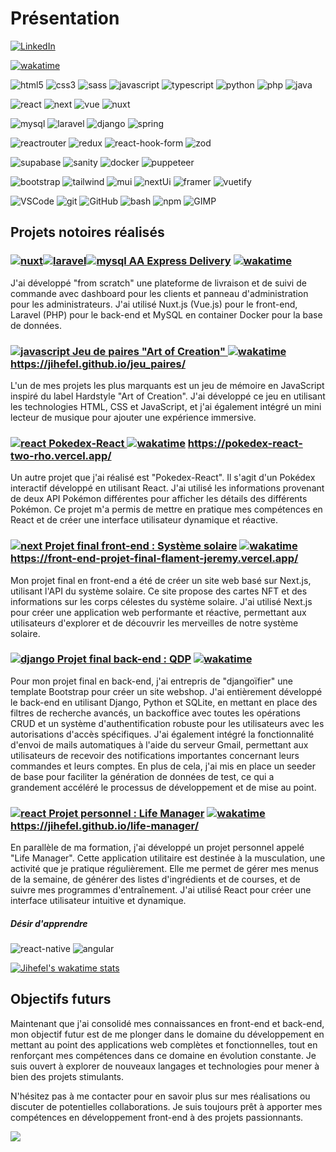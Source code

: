 # Présentation

[![LinkedIn](https://img.shields.io/badge/-LinkedIn-0A66C2?logo=LinkedIn&logoColor=white&style=flat)](https://www.linkedin.com/in/jfljflament/)

[![wakatime](https://wakatime.com/badge/user/c61c0565-ed7c-4256-bf44-388266fed5fb.svg?style=social)](https://wakatime.com/@c61c0565-ed7c-4256-bf44-388266fed5fb)

![html5](https://img.shields.io/badge/-HTML-E34F26?logo=HTML5&logoColor=white&style=flat) 
![css3](https://img.shields.io/badge/-CSS-1572B6?logo=CSS3&logoColor=white&style=flat) 
![sass](https://img.shields.io/badge/-Sass-CC6699?logo=Sass&logoColor=white&style=flat) 
![javascript](https://img.shields.io/badge/-JavaScript-F7DF1E?logo=JavaScript&logoColor=black&style=flat) 
![typescript](https://img.shields.io/badge/-TypeScript-3178C6?logo=Typescript&logoColor=white&style=flat)
![python](https://img.shields.io/badge/-Python-3776AB?logo=Python&logoColor=ffde57&style=flat)
![php](https://img.shields.io/badge/-PHP-777BB4?logo=PHP&logoColor=white&style=flat)
![java](https://img.shields.io/badge/-Java-f89820?logo=Oracle&logoColor=white&style=flat) 

![react](https://img.shields.io/badge/-React-61DAFB?logo=React&logoColor=white&style=flat) 
![next](https://img.shields.io/badge/-Next.js-black?logo=Next.js&logoColor=white&style=flat)
![vue](https://img.shields.io/badge/-Vue.js-4FC08D?logo=Vue.js&logoColor=white&style=flat)
![nuxt](https://img.shields.io/badge/-Nuxt.js-00DC82?logo=Nuxt.js&logoColor=white&style=flat)

![mysql](https://img.shields.io/badge/-MySQL-00758f?logo=MySQL&logoColor=white&style=flat) 
![laravel](https://img.shields.io/badge/-Laravel-F05340?logo=Laravel&logoColor=white&style=flat) 
![django](https://img.shields.io/badge/-Django-092E20?logo=Django&logoColor=white&style=flat) 
![spring](https://img.shields.io/badge/-Spring-6DB33F?logo=Spring&logoColor=white&style=flat)

![reactrouter](https://img.shields.io/badge/-React%20Router-CA4245?logo=React%20Router&logoColor=black&style=flat) 
![redux](https://img.shields.io/badge/-Redux%20Toolkit-764ABC?logo=Redux&logoColor=white&style=flat) 
![react-hook-form](https://img.shields.io/badge/-React%20Hook%20Form-EC5990?logo=React%20Hook%20Form&logoColor=white&style=flat) 
![zod](https://img.shields.io/badge/-Zod-3E67B1?logo=Zod&logoColor=white&style=flat)  

![supabase](https://img.shields.io/badge/-Supabase-3FCF8E?logo=Supabase&logoColor=white&style=flat) 
![sanity](https://img.shields.io/badge/-Sanity-F03E2F?logo=Sanity&logoColor=white&style=flat)
![docker](https://img.shields.io/badge/-Docker-2496ED?logo=Docker&logoColor=white&style=flat)
![puppeteer](https://img.shields.io/badge/-Puppeteer-40B5A4?logo=Puppeteer&logoColor=white&style=flat)

![bootstrap](https://img.shields.io/badge/-Bootstrap-7952B3?logo=Bootstrap&logoColor=white&style=flat) 
![tailwind](https://img.shields.io/badge/-Tailwind%20CSS-white?logo=Tailwind%20CSS&logoColor=06B6D4&style=flat) 
![mui](https://img.shields.io/badge/-Material%20UI-007FFF?logo=MUI&logoColor=white&style=flat) 
![nextUi](https://img.shields.io/badge/-NextUI-black?logo=NextUI&logoColor=white&style=flat) 
![framer](https://img.shields.io/badge/-Framer%20Motion-0055FF?logo=Framer&logoColor=white&style=flat)
![vuetify](https://img.shields.io/badge/-Vuetify-1867C0?logo=Vuetify&logoColor=white&style=flat)

![VSCode](https://img.shields.io/badge/-Visual%20Studio%20Code-007ACC?logo=visualstudiocode&logoColor=white&style=flat) 
![git](https://img.shields.io/badge/-Git-white?logo=Git&logoColor=F05032&style=flat) 
![GitHub](https://img.shields.io/badge/-GitHub-181717?logo=GitHub&logoColor=white&style=flat) 
![bash](https://img.shields.io/badge/-Bash-4EAA25?logo=GNU%20Bash&logoColor=white&style=flat) 
![npm](https://img.shields.io/badge/-npm-CB3837?logo=npm&logoColor=white&style=flat) 
![GIMP](https://img.shields.io/badge/-GIMP-5C5543?logo=GIMP&logoColor=white&style=flat) 

## Projets notoires réalisés

### [![nuxt](https://img.shields.io/badge/-00DC82?logo=Nuxt.js&logoColor=white&style=flat)![laravel](https://img.shields.io/badge/-F05340?logo=Laravel&logoColor=white&style=flat)![mysql](https://img.shields.io/badge/-00758f?logo=MySQL&logoColor=white&style=flat) AA Express Delivery](https://aaexpress.hivetech.be) [![wakatime](https://wakatime.com/badge/user/c61c0565-ed7c-4256-bf44-388266fed5fb/project/018d8339-a506-4fea-bd70-7651e9e2183a.svg)](https://wakatime.com/badge/user/c61c0565-ed7c-4256-bf44-388266fed5fb/project/018d8339-a506-4fea-bd70-7651e9e2183a)

J'ai développé "from scratch" une plateforme de livraison et de suivi de commande avec dashboard pour les clients et panneau d'administration pour les administrateurs. J'ai utilisé Nuxt.js (Vue.js) pour le front-end, Laravel (PHP) pour le back-end et MySQL en container Docker pour la base de données.

### [![javascript](https://img.shields.io/badge/-F7DF1E?logo=JavaScript&logoColor=black&style=flat) Jeu de paires "Art of Creation" ](https://github.com/Jihefel/jeu_paires) [![wakatime](https://wakatime.com/badge/user/c61c0565-ed7c-4256-bf44-388266fed5fb/project/893ea8be-4799-4710-9056-63a9132ecd52.svg)](https://wakatime.com/badge/user/c61c0565-ed7c-4256-bf44-388266fed5fb/project/893ea8be-4799-4710-9056-63a9132ecd52) https://jihefel.github.io/jeu_paires/

L'un de mes projets les plus marquants est un jeu de mémoire en JavaScript inspiré du label Hardstyle "Art of Creation". J'ai développé ce jeu en utilisant les technologies HTML, CSS et JavaScript, et j'ai également intégré un mini lecteur de musique pour ajouter une expérience immersive.

### [![react](https://img.shields.io/badge/-61DAFB?logo=React&logoColor=white&style=flat) Pokedex-React ](https://github.com/Jihefel/Pokedex-React) [![wakatime](https://wakatime.com/badge/user/c61c0565-ed7c-4256-bf44-388266fed5fb/project/275ddfc0-0e06-4b2b-99f6-7e3795427dfc.svg)](https://wakatime.com/badge/user/c61c0565-ed7c-4256-bf44-388266fed5fb/project/275ddfc0-0e06-4b2b-99f6-7e3795427dfc) https://pokedex-react-two-rho.vercel.app/
Un autre projet que j'ai réalisé est "Pokedex-React". Il s'agit d'un Pokédex interactif développé en utilisant React. J'ai utilisé les informations provenant de deux API Pokémon différentes pour afficher les détails des différents Pokémon. Ce projet m'a permis de mettre en pratique mes compétences en React et de créer une interface utilisateur dynamique et réactive.

### [![next](https://img.shields.io/badge/-black?logo=Next.js&logoColor=white&style=flat) Projet final front-end : Système solaire](https://github.com/Jihefel/Front-end-Projet_final-Flament_Jeremy) [![wakatime](https://wakatime.com/badge/user/c61c0565-ed7c-4256-bf44-388266fed5fb/project/4a06ad5b-3402-41b8-951f-bdcd0cb80d20.svg)](https://wakatime.com/badge/user/c61c0565-ed7c-4256-bf44-388266fed5fb/project/4a06ad5b-3402-41b8-951f-bdcd0cb80d20) https://front-end-projet-final-flament-jeremy.vercel.app/
Mon projet final en front-end a été de créer un site web basé sur Next.js, utilisant l'API du système solaire. Ce site propose des cartes NFT et des informations sur les corps célestes du système solaire. J'ai utilisé Next.js pour créer une application web performante et réactive, permettant aux utilisateurs d'explorer et de découvrir les merveilles de notre système solaire.

### [![django](https://img.shields.io/badge/-092E20?logo=Django&logoColor=white&style=flat) Projet final back-end : QDP](https://github.com/Jihefel/Backend-Projet_final-Flament_Jeremy) [![wakatime](https://wakatime.com/badge/user/c61c0565-ed7c-4256-bf44-388266fed5fb/project/f65adcad-f0da-45d4-9496-4b998954364e.svg)](https://wakatime.com/badge/user/c61c0565-ed7c-4256-bf44-388266fed5fb/project/f65adcad-f0da-45d4-9496-4b998954364e)
Pour mon projet final en back-end, j'ai entrepris de "djangoïfier" une template Bootstrap pour créer un site webshop. J'ai entièrement développé le back-end en utilisant Django, Python et SQLite, en mettant en place des filtres de recherche avancés, un backoffice avec toutes les opérations CRUD et un système d'authentification robuste pour les utilisateurs avec les autorisations d'accès spécifiques. J'ai également intégré la fonctionnalité d'envoi de mails automatiques à l'aide du serveur Gmail, permettant aux utilisateurs de recevoir des notifications importantes concernant leurs commandes et leurs comptes.
En plus de cela, j'ai mis en place un seeder de base pour faciliter la génération de données de test, ce qui a grandement accéléré le processus de développement et de mise au point.

### [![react](https://img.shields.io/badge/-61DAFB?logo=React&logoColor=white&style=flat) Projet personnel : Life Manager](https://github.com/Jihefel/life-manager) [![wakatime](https://wakatime.com/badge/user/c61c0565-ed7c-4256-bf44-388266fed5fb/project/4a6699b5-d5f4-44a8-bd5c-ac65fee8ea2d.svg)](https://wakatime.com/badge/user/c61c0565-ed7c-4256-bf44-388266fed5fb/project/4a6699b5-d5f4-44a8-bd5c-ac65fee8ea2d) https://jihefel.github.io/life-manager/
En parallèle de ma formation, j'ai développé un projet personnel appelé "Life Manager". Cette application utilitaire est destinée à la musculation, une activité que je pratique régulièrement. Elle me permet de gérer mes menus de la semaine, de générer des listes d'ingrédients et de courses, et de suivre mes programmes d'entraînement. J'ai utilisé React pour créer une interface utilisateur intuitive et dynamique.




##### Désir d'apprendre
![react-native](https://img.shields.io/badge/-React%20Native-white?logo=React&logoColor=61DAFB&style=flat) ![angular](https://img.shields.io/badge/-Angular-DD0031?logo=Angular&logoColor=white&style=flat) 
 



[![Jihefel's wakatime stats](https://github-readme-stats.vercel.app/api/wakatime?username=jihefel&layout=compact&hide_border=true&theme=transparent)](https://wakatime.com/@c61c0565-ed7c-4256-bf44-388266fed5fb)


## Objectifs futurs
Maintenant que j'ai consolidé mes connaissances en front-end et back-end, mon objectif futur est de me plonger dans le domaine du développement en mettant au point des applications web complètes et fonctionnelles, tout en renforçant mes compétences dans ce domaine en évolution constante. Je suis ouvert à explorer de nouveaux langages et technologies pour mener à bien des projets stimulants.

N'hésitez pas à me contacter pour en savoir plus sur mes réalisations ou discuter de potentielles collaborations. Je suis toujours prêt à apporter mes compétences en développement front-end à des projets passionnants.

![](https://komarev.com/ghpvc/?username=jihefel)
